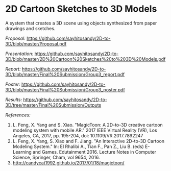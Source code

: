 # 2D Cartoon Sketches to 3D Models

A system that creates a 3D scene using objects synthesized from paper drawings and sketches.

*Proposal:* https://github.com/sayhitosandy/2D-to-3D/blob/master/Proposal.pdf  

*Presentation:* https://github.com/sayhitosandy/2D-to-3D/blob/master/2D%20Cartoon%20Sketches%20to%203D%20Models.pdf

*Report:* https://github.com/sayhitosandy/2D-to-3D/blob/master/Final%20Submission/Group3_report.pdf

*Poster:* https://github.com/sayhitosandy/2D-to-3D/blob/master/Final%20Submission/Group3_poster.pdf

*Results:* https://github.com/sayhitosandy/2D-to-3D/tree/master/Final%20Submission/Outputs

*References:*
1. L. Feng, X. Yang and S. Xiao. "MagicToon: A 2D-to-3D creative cartoon modeling system with mobile AR." 2017 IEEE Virtual Reality (VR), Los Angeles, CA, 2017, pp. 195-204, doi: 10.1109/VR.2017.7892247
2.  L. Feng, X. Yang, S. Xiao and F. Jiang. "An Interactive 2D-to-3D Cartoon Modeling System." In: El Rhalibi A., Tian F., Pan Z., Liu B. (eds) E-Learning and Games. Edutainment 2016. Lecture Notes in Computer Science, Springer, Cham, vol 9654, 2016.
3. http://candycat1992.github.io/2017/01/18/magictoon/